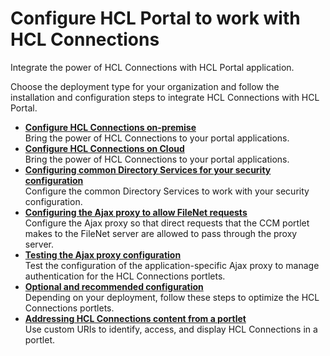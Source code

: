 # Configure HCL Portal to work with HCL Connections

Integrate the power of HCL Connections with HCL Portal application.

Choose the deployment type for your organization and follow the installation and configuration steps to integrate HCL Connections with HCL Portal.

-   **[Configure HCL Connections on-premise](../connections/configuration/cfg_portal_with_cnx/connections_onpremise/index.md)**<br>
Bring the power of HCL Connections to your portal applications.
-   **[Configure HCL Connections on Cloud](../connections/configuration/cfg_portal_with_cnx/connectionss_oncloud/index.md)**  
Bring the power of HCL Connections to your portal applications.
-   **[Configuring common Directory Services for your security configuration](../connections/configuration/cfg_portal_with_cnx/cfg_common_dir/t_connections_portlets_common_directory.md)**  
Configure the common Directory Services to work with your security configuration.
-   **[Configuring the Ajax proxy to allow FileNet requests](../connections/configuration/cfg_portal_with_cnx/setup_ajax/t_connections_portlest_proxy_Filenet.md)**  
Configure the Ajax proxy so that direct requests that the CCM portlet makes to the FileNet server are allowed to pass through the proxy server.
-   **[Testing the Ajax proxy configuration](../connections/configuration/cfg_portal_with_cnx/setup_ajax/c_connections_portlets_ajax_proxy_testing.md)**  
Test the configuration of the application-specific Ajax proxy to manage authentication for the HCL Connections portlets.
-   **[Optional and recommended configuration](../connections/configuration/cfg_portal_with_cnx/optional_config/index.md)**  
Depending on your deployment, follow these steps to optimize the HCL Connections portlets.
-   **[Addressing HCL Connections content from a portlet](../connections/configuration/cfg_portal_with_cnx/connections_poc/index.md)**  
Use custom URIs to identify, access, and display HCL Connections in a portlet.
